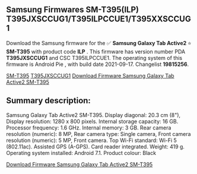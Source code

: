 <h2>Samsung Firmwares SM-T395(ILP) T395JXSCCUG1/T395ILPCCUE1/T395XXSCCUG1</h2>
Download the Samsung firmware for the ✅ <strong>Samsung Galaxy Tab Active2 </strong> ⭐ <strong>SM-T395</strong> with product code <strong>ILP</strong> . This firmware has version number PDA <strong>T395JXSCCUG1</strong> and CSC T395ILPCCUE1. The operating system of this firmware is Android Pie , with build date 2021-09-17. Changelist <strong>19815256</strong>.


[SM-T395](https://samfirm.shop/samsung/model/SM-T395)
[T395JXSCCUG1](https://samfirm.shop/samsung/pda/T395JXSCCUG1)
[Download Firmware Samsung Galaxy Tab Active2 SM-T395](https://samfirm.shop/samsung/firmware/458286)
<h2>Summary description:</h2>
<p>Samsung Galaxy Tab Active2 SM-T395. Display diagonal: 20.3 cm (8"), Display resolution: 1280 x 800 pixels. Internal storage capacity: 16 GB. Processor frequency: 1.6 GHz. Internal memory: 3 GB. Rear camera resolution (numeric): 8 MP, Rear camera type: Single camera, Front camera resolution (numeric): 5 MP, Front camera. Top Wi-Fi standard: Wi-Fi 5 (802.11ac). Assisted GPS (A-GPS). Card reader integrated. Weight: 419 g. Operating system installed: Android 7.1. Product colour: Black</p>


[Download Firmware Samsung Galaxy Tab Active2 SM-T395](https://samfirm.shop/samsung/firmware/458286)
